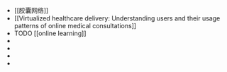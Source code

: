 - [[胶囊网络]]
- [[Virtualized healthcare delivery: Understanding users and their usage patterns of online medical consultations]]
- TODO [[online learning]]
-
-
-
-